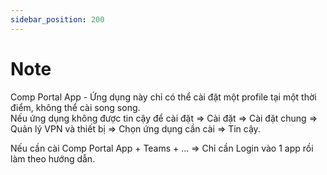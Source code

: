 ```yaml
---
sidebar_position: 200
---
```


# Note
Comp Portal App - Ứng dụng này chỉ có thể cài đặt một profile tại một thời điểm, không thể cài song song.     
Nếu ứng dụng không được tin cậy để cài đặt => Cài đặt => Cài đặt chung => Quản lý VPN và thiết bị => Chọn ứng dụng cần cài => Tin cậy.   

Nếu cần cài Comp Portal App + Teams + ... => Chỉ cần Login vào 1 app rồi làm theo hướng dẫn.
